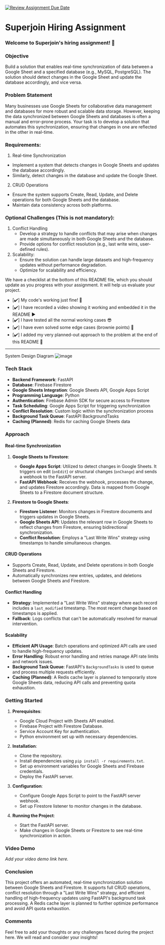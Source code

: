[![Review Assignment Due Date](https://classroom.github.com/assets/deadline-readme-button-22041afd0340ce965d47ae6ef1cefeee28c7c493a6346c4f15d667ab976d596c.svg)](https://classroom.github.com/a/AHFn7Vbn)
# Superjoin Hiring Assignment

### Welcome to Superjoin's hiring assignment! 🚀

### Objective
Build a solution that enables real-time synchronization of data between a Google Sheet and a specified database (e.g., MySQL, PostgreSQL). The solution should detect changes in the Google Sheet and update the database accordingly, and vice versa.

### Problem Statement
Many businesses use Google Sheets for collaborative data management and databases for more robust and scalable data storage. However, keeping the data synchronized between Google Sheets and databases is often a manual and error-prone process. Your task is to develop a solution that automates this synchronization, ensuring that changes in one are reflected in the other in real-time.

### Requirements:
1. Real-time Synchronization
  - Implement a system that detects changes in Google Sheets and updates the database accordingly.
  - Similarly, detect changes in the database and update the Google Sheet.
2. CRUD Operations
  - Ensure the system supports Create, Read, Update, and Delete operations for both Google Sheets and the database.
  - Maintain data consistency across both platforms.
   
### Optional Challenges (This is not mandatory):
1. Conflict Handling
   - Develop a strategy to handle conflicts that may arise when changes are made simultaneously in both Google Sheets and the database.
   - Provide options for conflict resolution (e.g., last write wins, user-defined rules).
2. Scalability: 	
   - Ensure the solution can handle large datasets and high-frequency updates without performance degradation.
   - Optimize for scalability and efficiency.


We have a checklist at the bottom of this README file, which you should update as you progress with your assignment. It will help us evaluate your project.

- [✔️] My code's working just fine! 🥳
- [✔️] I have recorded a video showing it working and embedded it in the README ▶️
- [✔️] I have tested all the normal working cases 😎
- [✔️] I have even solved some edge cases (brownie points) 💪
- [✔️] I added my very planned-out approach to the problem at the end of this README 📜
---
System Design Diagram 
![image](https://github.com/user-attachments/assets/30d0ae77-df4d-4b92-b04b-18ead0b0fb07)
### Tech Stack
- **Backend Framework**: FastAPI
- **Database**: Firebase Firestore
- **Google Sheets Integration**: Google Sheets API, Google Apps Script
- **Programming Language**: Python
- **Authentication**: Firebase Admin SDK for secure access to Firestore
- **Task Scheduling**: Google Apps Script for triggering synchronization
- **Conflict Resolution**: Custom logic within the synchronization process
- **Background Task Queue**: FastAPI BackgroundTasks
- **Caching (Planned)**: Redis for caching Google Sheets data

### Approach

#### Real-time Synchronization
1. **Google Sheets to Firestore**:
   - **Google Apps Script**: Utilized to detect changes in Google Sheets. It triggers on edit (`onEdit`) or structural changes (`onChange`) and sends a webhook to the FastAPI server.
   - **FastAPI Webhook**: Receives the webhook, processes the change, and updates Firestore accordingly. Data is mapped from Google Sheets to a Firestore document structure.

2. **Firestore to Google Sheets**:
   - **Firestore Listener**: Monitors changes in Firestore documents and triggers updates in Google Sheets.
   - **Google Sheets API**: Updates the relevant row in Google Sheets to reflect changes from Firestore, ensuring bidirectional synchronization.
   - **Conflict Resolution**: Employs a "Last Write Wins" strategy using timestamps to handle simultaneous changes.

#### CRUD Operations
- Supports Create, Read, Update, and Delete operations in both Google Sheets and Firestore.
- Automatically synchronizes new entries, updates, and deletions between Google Sheets and Firestore.

#### Conflict Handling
- **Strategy**: Implemented a "Last Write Wins" strategy where each record includes a `last_modified` timestamp. The most recent change based on timestamps is applied.
- **Fallback**: Logs conflicts that can't be automatically resolved for manual intervention.

#### Scalability
- **Efficient API Usage**: Batch operations and optimized API calls are used to handle high-frequency updates.
- **Error Handling**: Robust error handling and retries manage API rate limits and network issues.
- **Background Task Queue**: FastAPI's `BackgroundTasks` is used to queue and process multiple requests efficiently.
- **Caching (Planned)**: A Redis cache layer is planned to temporarily store Google Sheets data, reducing API calls and preventing quota exhaustion.

### Getting Started
1. **Prerequisites**:
   - Google Cloud Project with Sheets API enabled.
   - Firebase Project with Firestore Database.
   - Service Account Key for authentication.
   - Python environment set up with necessary dependencies.

2. **Installation**:
   - Clone the repository.
   - Install dependencies using `pip install -r requirements.txt`.
   - Set up environment variables for Google Sheets and Firebase credentials.
   - Deploy the FastAPI server.

3. **Configuration**:
   - Configure Google Apps Script to point to the FastAPI server webhook.
   - Set up Firestore listener to monitor changes in the database.

4. **Running the Project**:
   - Start the FastAPI server.
   - Make changes in Google Sheets or Firestore to see real-time synchronization in action.

### Video Demo
*Add your video demo link here.*

### Conclusion
This project offers an automated, real-time synchronization solution between Google Sheets and Firestore. It supports full CRUD operations, conflict resolution through a "Last Write Wins" strategy, and efficient handling of high-frequency updates using FastAPI's background task processing. A Redis cache layer is planned to further optimize performance and avoid API quota exhaustion. 

### Comments
Feel free to add your thoughts or any challenges faced during the project here. We will read and consider your insights!
